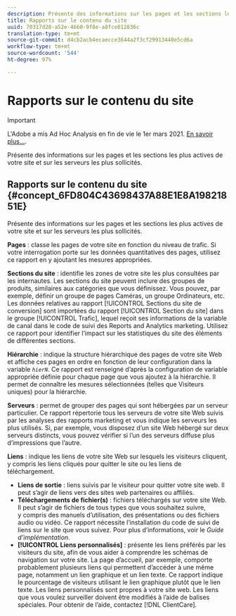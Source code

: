 ```yaml
---
description: Présente des informations sur les pages et les sections les plus actives de votre site et sur les serveurs les plus sollicités.
title: Rapports sur le contenu du site
uuid: 70317d28-a52e-4660-9f8e-a8fce012836c
translation-type: tm+mt
source-git-commit: d4cb2acb4ecaecce3644a2f3cf29913440e5cd6a
workflow-type: tm+mt
source-wordcount: '544'
ht-degree: 97%

---
```



# Rapports sur le contenu du site

>[!IMPORTANT]
>
>L&#39;Adobe a mis Ad Hoc Analysis en fin de vie le 1er mars 2021. [En savoir plus...](https://adobe.ly/discoverworkspace).

Présente des informations sur les pages et les sections les plus actives de votre site et sur les serveurs les plus sollicités.

## Rapports sur le contenu du site {#concept_6FD804C43698437A88E1E8A19821851E}

Présente des informations sur les pages et les sections les plus actives de votre site et sur les serveurs les plus sollicités.

**Pages** : classe les pages de votre site en fonction du niveau de trafic. Si votre interrogation porte sur les données quantitatives des pages, utilisez ce rapport en y ajoutant les mesures appropriées.

**Sections du site** : identifie les zones de votre site les plus consultées par les internautes. Les sections du site peuvent inclure des groupes de produits, similaires aux catégories que vous définissez. Vous pouvez, par exemple, définir un groupe de pages Caméras, un groupe Ordinateurs, etc. Les données relatives au rapport [!UICONTROL Sections du site de conversion] sont importées du rapport [!UICONTROL Section du site] dans le groupe [!UICONTROL Trafic], lequel reçoit ses informations de la variable de canal dans le code de suivi des Reports and Analytics marketing. Utilisez ce rapport pour identifier l’impact sur les statistiques du site des éléments de différentes sections.

**Hiérarchie** : indique la structure hiérarchique des pages de votre site Web et affiche ces pages en ordre en fonction de leur configuration dans la variable *`hierN`*. Ce rapport est renseigné d’après la configuration de variable appropriée définie pour chaque page que vous ajoutez à la hiérarchie. Il permet de connaître les mesures sélectionnées (telles que Visiteurs uniques) pour la hiérarchie.

**Serveurs** : permet de grouper des pages qui sont hébergées par un serveur particulier. Ce rapport répertorie tous les serveurs de votre site Web suivis par les analyses des rapports marketing et vous indique les serveurs les plus utilisés. Si, par exemple, vous disposez d’un site Web hébergé sur deux serveurs distincts, vous pouvez vérifier si l’un des serveurs diffuse plus d’impressions que l’autre.

**Liens** : indique les liens de votre site Web sur lesquels les visiteurs cliquent, y compris les liens cliqués pour quitter le site ou les liens de téléchargement.

* **Liens de sortie** : liens suivis par le visiteur pour quitter votre site web. Il peut s’agir de liens vers des sites web partenaires ou affiliés.
* **Téléchargements de fichier(s)** : fichiers téléchargés sur votre site Web. Il peut s’agir de fichiers de tous types que vous souhaitez suivre, y compris des manuels d’utilisation, des présentations ou des fichiers audio ou vidéo. Ce rapport nécessite l’installation du code de suivi de liens sur le site que vous suivez. Pour plus d’informations, voir le *Guide d’implémentation*.
* **[!UICONTROL Liens personnalisés]** : présente les liens préférés par les visiteurs du site, afin de vous aider à comprendre les schémas de navigation sur votre site. La page d’accueil, par exemple, comporte probablement plusieurs liens qui permettent d’accéder à une même page, notamment un lien graphique et un lien texte. Ce rapport indique le pourcentage de visiteurs utilisant le lien graphique plutôt que le lien texte. Les liens personnalisés sont propres à votre site web. Les liens que vous voulez surveiller doivent être modifiés à l’aide de balises spéciales. Pour obtenir de l’aide, contactez [!DNL ClientCare].


